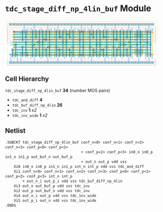# `tdc_stage_diff_np_4lin_buf` Module
![Layout](tdc_stage_diff_np_4lin_buf.png)

## Cell Hierarchy

`tdc_stage_diff_np_4lin_buf` **34** (number MOS pairs)
- `tdc_and_diff` **4**
- `tdc_buf_diff_np_4lin` **26**
- `tdc_inv` **1** *x2*
- `tdc_inv_wide` **1** *x2*

## Netlist

```
.SUBCKT tdc_stage_diff_np_4lin_buf conf_n<0> conf_n<1> conf_n<2> conf_n<3> conf_p<0> conf_p<1>
                                   + conf_p<2> conf_p<3> in0_n in0_p in1_n in1_p out_buf_n out_buf_p
                                   + out_n out_p vdd vss
    Xi0 in0_n in0_p in1_n in1_p int_n int_p vdd vss tdc_and_diff
    Xi1 conf_n<0> conf_n<1> conf_n<2> conf_n<3> conf_p<0> conf_p<1> conf_p<2> conf_p<3> int_n int_p
        + out_n_i out_p_i vdd vss tdc_buf_diff_np_4lin
    Xi3 out_n out_buf_p vdd vss tdc_inv
    Xi2 out_p out_buf_n vdd vss tdc_inv
    Xi4 out_n_i out_p vdd vss tdc_inv_wide
    Xi5 out_p_i out_n vdd vss tdc_inv_wide
.ENDS
```
